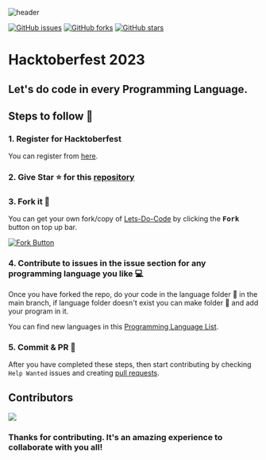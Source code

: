 ![header](https://github.com/Codewave-Crew/Lets-Do-Code/blob/main/_resources/hacktoberfest2023.png)  

[![GitHub issues](https://img.shields.io/github/issues/Codewave-Crew/Lets-Do-Code?style=for-the-badge&color=important)](https://github.com/Codewave-Crew/Lets-Do-Code/issues)
[![GitHub forks](https://img.shields.io/github/forks/Codewave-Crew/Lets-Do-Code?style=for-the-badge&color=blue)](https://github.com/Codewave-Crew/Lets-Do-Code/network)
[![GitHub stars](https://img.shields.io/github/stars/Codewave-Crew/Lets-Do-Code?style=for-the-badge&color=yellow)](https://github.com/Codewave-Crew/Lets-Do-Code/stargazers)  

# Hacktoberfest 2023
## Let's do code in every Programming Language.  

## Steps to follow :scroll:

### 1. Register for Hacktoberfest
You can register from [here](https://hacktoberfest.com).

### 2. Give Star :star: for this [repository](https://github.com/Codewave-Crew/Lets-Do-Code)  

### 3. Fork it :fork_and_knife:

You can get your own fork/copy of [Lets-Do-Code](https://github.com/Codewave-Crew/Lets-Do-Code) by clicking the <kbd><b>Fork</b></kbd> button on top up bar.

 [![Fork Button](https://github.com/Codewave-Crew/Lets-Do-Code/blob/main/_resources/fork.jpg)](https://github.com/Codewave-Crew/Lets-Do-Code)

### 4. Contribute to issues in the issue section for any programming language you like :computer: 
Once you have forked the repo, do your code in the language folder :file_folder: in the main branch, if language folder doesn't exist you can make folder :file_folder: and add your program in it.  

You can find new languages in this [Programming Language List](https://en.wikipedia.org/wiki/List_of_programming_languages).  

### 5. Commit & PR :running: 

After you have completed these steps, then start contributing by checking `Help Wanted` issues and creating 
[pull requests](https://github.com/Codewave-Crew/Lets-Do-Code/pulls).  

## Contributors  

<a href="https://github.com/Codewave-Crew/Lets-Do-Code/graphs/contributors">
  <img src="https://contrib.rocks/image?repo=Codewave-Crew/Lets-Do-Code" />
</a>

### Thanks for contributing. It's an amazing experience to collaborate with you all!  
